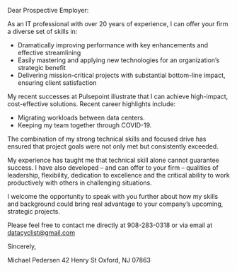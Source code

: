 Dear Prospective Employer:

As an IT professional with over 20 years of experience, I can offer your firm a diverse set of skills in:

* Dramatically improving performance with key enhancements and effective streamlining
* Easily mastering and applying new technologies for an organization’s strategic benefit
* Delivering mission-critical projects with substantial bottom-line impact, ensuring client satisfaction

My recent successes at Pulsepoint illustrate that I can achieve high-impact, cost-effective solutions. Recent career highlights include:

* Migrating workloads between data centers.
* Keeping my team together through COVID-19.

The combination of my strong technical skills and focused drive has ensured that project goals were not only met but consistently exceeded. 

My experience has taught me that technical skill alone cannot guarantee success. I have also developed – and can offer to your firm – qualities of leadership, flexibility, dedication to excellence and the critical ability to work productively with others in challenging situations.

I welcome the opportunity to speak with you further about how my skills and background could bring real advantage to your company’s upcoming, strategic projects.

Please feel free to contact me directly at 908-283-0318 or via email at datacyclist@gmail.com

Sincerely,

Michael Pedersen
42 Henry St
Oxford, NJ 07863
